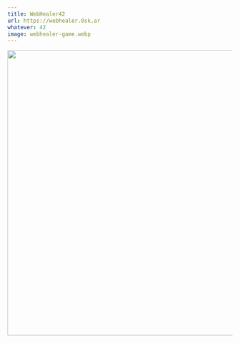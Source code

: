 ```yaml
---
title: WebHealer42
url: https://webhealer.0sk.ar
whatever: 42
image: webhealer-game.webp
---
```


<img loading="lazy" src="./images/webhealer-game.webp" alt="" width="640">
